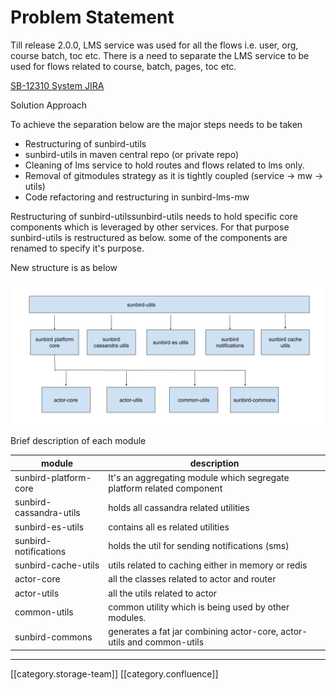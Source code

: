 # Problem Statement

Till release 2.0.0, LMS service was used for all the flows i.e. user, org, course batch, toc etc. There is a need to separate the LMS service to be used for flows related to course, batch, pages, toc etc.

[SB-12310 System JIRA](https://browse/SB-12310)

Solution Approach

To achieve the separation below are the major steps needs to be taken

* Restructuring of sunbird-utils
* sunbird-utils in maven central repo (or private repo)
* Cleaning of lms service to hold routes and flows related to lms only.
* Removal of gitmodules strategy as it is tightly coupled (service → mw → utils)
* Code refactoring and restructuring in sunbird-lms-mw

Restructuring of sunbird-utilssunbird-utils needs to hold specific core components which is leveraged by other services. For that purpose sunbird-utils is restructured as below. some of the components are renamed to specify it's purpose.

New structure is as below

![](../../../../.gitbook/assets/sunbird-utils.png)

Brief description of each module

| module                  | description                                                            |
| ----------------------- | ---------------------------------------------------------------------- |
| sunbird-platform-core   | It's an aggregating module which segregate platform related component  |
| sunbird-cassandra-utils | holds all cassandra related utilities                                  |
| sunbird-es-utils        | contains all es related utilities                                      |
| sunbird-notifications   | holds the util for sending notifications (sms)                         |
| sunbird-cache-utils     | utils related to caching either in memory or redis                     |
| actor-core              | all the classes related to actor and router                            |
| actor-utils             | all the utils related to actor                                         |
| common-utils            | common utility which is being used by other modules.                   |
| sunbird-commons         | generates a fat jar combining actor-core, actor-utils and common-utils |

***

\[\[category.storage-team]] \[\[category.confluence]]
